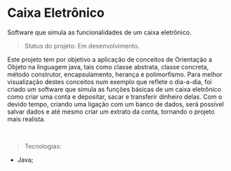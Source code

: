 <h1>Caixa Eletrônico</h1>

Software que simula as funcionalidades de um caixa eletrônico.

>Status do projeto: Em desenvolvimento.

<p>Este projeto tem por objetivo a aplicação de conceitos de Orientação a Objeto na linguagem java, tais como classe abstrata, classe concreta, método construtor, encapsulamento, herança e polimorfismo. Para melhor visualização destes conceitos num exemplo que reflete o dia-a-dia, foi criado um software que simula as funções básicas de um caixa eletrônico como criar uma conta e depositar, sacar e transferir dinheiro delas. Com o devido tempo, criando uma ligação com um banco de dados, será possível salvar dados e até mesmo criar um extrato da conta, tornando o projeto mais realista.</p>
<br>

>Tecnologias:
* Java;

